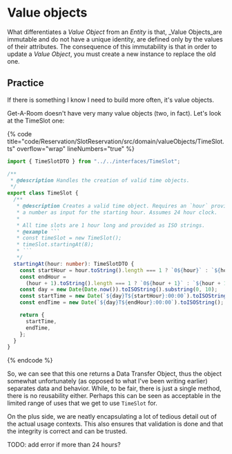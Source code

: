 # Value objects

What differentiates a _Value Object_ from an _Entity_ is that, _Value Objects_are immutable and do not have a unique identity, are defined only by the values of their attributes. The consequence of this immutability is that in order to update a _Value Object_, you must create a new instance to replace the old one.

## Practice

If there is something I know I need to build more often, it's value objects.

Get-A-Room doesn't have very many value objects (two, in fact). Let's look at the TimeSlot one:

{% code title="code/Reservation/SlotReservation/src/domain/valueObjects/TimeSlot.ts" overflow="wrap" lineNumbers="true" %}
````typescript
import { TimeSlotDTO } from "../../interfaces/TimeSlot";

/**
 * @description Handles the creation of valid time objects.
 */
export class TimeSlot {
  /**
   * @description Creates a valid time object. Requires an `hour` provided as
   * a number as input for the starting hour. Assumes 24 hour clock.
   *
   * All time slots are 1 hour long and provided as ISO strings.
   * @example ```
   * const timeSlot = new TimeSlot();
   * timeSlot.startingAt(8);
   * ```
   */
  startingAt(hour: number): TimeSlotDTO {
    const startHour = hour.toString().length === 1 ? `0${hour}` : `${hour}`;
    const endHour =
      (hour + 1).toString().length === 1 ? `0${hour + 1}` : `${hour + 1}`;
    const day = new Date(Date.now()).toISOString().substring(0, 10);
    const startTime = new Date(`${day}T${startHour}:00:00`).toISOString();
    const endTime = new Date(`${day}T${endHour}:00:00`).toISOString();

    return {
      startTime,
      endTime,
    };
  }
}
````
{% endcode %}

So, we can see that this one returns a Data Transfer Object, thus the object somewhat unfortunately (as opposed to what I've been writing earlier) separates data and behavior. While, to be fair, there is just a single method, there is no reusability either. Perhaps this can be seen as acceptable in the limited range of uses that we get to use `TimeSlot` for.

On the plus side, we are neatly encapsulating a lot of tedious detail out of the actual usage contexts. This also ensures that validation is done and that the integrity is correct and can be trusted.

TODO: add error if more than 24 hours?
